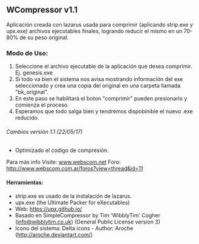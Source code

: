 ## WCompressor v1.1
Aplicación creada con lazarus usada para comprimir (aplicando strip.exe y upx.exe) archivos ejecutables finales,
logrando reducir el mismo en un 70-80% de su peso original.

### Modo de Uso:
1. Seleccione el archivo ejecutable de la aplicación que desea comprimir. Ej. genesis.exe
2. Si todo va bien el sistema nos avisa mostrando información del exe seleccionado y crea una copia del original en una carpeta llamada "bk_original".
3. En este paso se habilitará el boton "comprimir" pueden presionarlo y comienza el proceso.
4. Esperamos que todo salga bien y tendremos dispobinible el nuevo .exe reducido. 

###### Cambios versión 1.1 (22/05/17)
- Optimizado el codigo de compresión. 

Para más info Visite: www.webscom.net
Foro: http://www.webscom.com.ar/foros?view=thread&id=11

#### Herramientas:
* strip.exe es usado de la instalación de lazarus.
* upx.exe (the Ultimate Packer for eXecutables)
* Web: https://upx.github.io/
* Basado en SimpleCompressor by Tim 'WibblyTim' Cogher (info@wibblytim.co.uk) (General Public License version 3)
* Icono del sistema: Delta icons - Author: Aroche (http://aroche.deviantart.com/)

